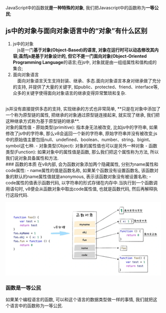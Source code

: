 JavaScript中的函数就**是一种特殊的对象**, 我们把Javascript中的函数称为**一等公民**;  

## js中的对象与面向对象语言中的“对象”有什么区别  
1. js中的对象  
&ensp;&ensp;js是一门**基于对象(Object-Based)**的语言, 对象在运行时可以动态修改其内容;虽然js是基于对象设计的, 但它不是一门**面向对象(Object-Oriented Programming Language**的语言;在js中, 对象就是由一组组属性和值构成的集合;
2. 面向对象语言  
&ensp;&ensp;面向对象语言天生支持封装、继承、多态.面向对象语言本身对继承做了充分的支持, 并提供了大量的关键字, 如public、protected、friend、interface等, 众多的关键字使得面向对象语言的继承变得异常繁琐和复杂.  
<br/>
js并没有直接提供多态的支持, 实现继承的方式也非常简单, **只是在对象中添加了一个称为原型链的属性, 把继承的对象通过原型链连接起来, 就实现了继承, 我们把这种继承方式称为基于原型链的继承**.  
<br/>
对象的属性值  
- 原始类型(primitive): 指本身无法被改变, 比如js中的字符串, 如果修改了js中的字符串, 那么v8会返回一个新的字符串, 原始字符串并没有被改变;js中的原始值主要包括null、undefined、boolean、number、string、bigint、symbol这七种.   
- 对象类型(Object): 对象的属性值也可以是另外一种对象  
- 函数类型(Function): 如果对象中的属性值是函数, 那么我们把这个属性称为方法, 所以我们说对象具备属性和方法.  
<br/>  
### 函数的本质  
在v8内部, 会为函数对象添加两个隐藏属性, 分别为name属性和code属性:  
- name属性的值是函数名称, 如果某个函数没有设置函数名, 该函数对象的默认的name属性值就是anonymous, 表示该函数对象没有被设置名称;  
- code属性的值表示函数代码, 以字符串的形式存储在内存中.当执行到一个函数调用语句时, v8便会从函数对象中取出code属性值, 也就是函数代码, 然后再解释执行这段代码.  

![avatar](./assets/函数属性.webp)

### 函数是一等公民
如果某个编程语言的函数, 可以和这个语言的数据类型做一样的事情, 我们就把这个语言中的函数称为一等公民.  





